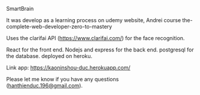 SmartBrain

It was develop as a learning process on udemy website, Andrei course the-complete-web-developer-zero-to-mastery 

Uses the clarifai API (https://www.clarifai.com/) for the face recognition.

React for the front end. Nodejs and express for the back end. postgresql for the database. deployed on heroku.

Link app: https://kaoninshou-duc.herokuapp.com/

Please let me know if you have any questions (hanthienduc.196@gmail.com).
